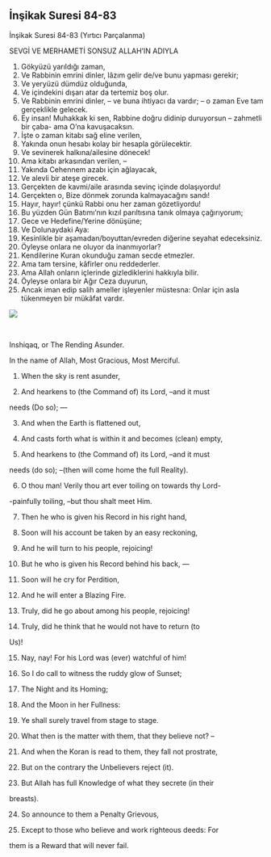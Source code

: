 
## İnşikak Suresi 84-83

İnşikak Suresi 84-83 (Yırtıcı Parçalanma)

SEVGİ VE MERHAMETİ SONSUZ ALLAH’IN ADIYLA

1. Gökyüzü yarıldığı zaman,
2. Ve Rabbinin emrini dinler, lâzım gelir de/ve bunu yapması gerekir;
3. Ve yeryüzü dümdüz olduğunda,
4. Ve içindekini dışarı atar da tertemiz boş olur.
5. Ve Rabbinin emrini dinler, – ve buna ihtiyacı da vardır; – o zaman Eve tam gerçeklikle gelecek.
6. Ey insan! Muhakkak ki sen, Rabbine doğru didinip duruyorsun – zahmetli bir çaba- ama O’na kavuşacaksın.
7. İşte o zaman kitabı sağ eline verilen,
8. Yakında onun hesabı kolay bir hesapla görülecektir.
9. Ve sevinerek halkına/ailesine dönecek!
10. Ama kitabı arkasından verilen, –
11. Yakında Cehennem azabı için ağlayacak,
12. Ve alevli bir ateşe girecek.
13. Gerçekten de kavmi/aile arasında sevinç içinde dolaşıyordu!
14. Gerçekten o, Bize dönmek zorunda kalmayacağını sandı!
15. Hayır, hayır! çünkü Rabbi onu her zaman gözetliyordu!
16. Bu yüzden Gün Batımı’nın kızıl parıltısına tanık olmaya çağırıyorum;
17. Gece ve Hedefine/Yerine dönüşüne;
18. Ve Dolunaydaki Aya:
19. Kesinlikle bir aşamadan/boyuttan/evreden diğerine seyahat edeceksiniz.
20. Öyleyse onlara ne oluyor da inanmıyorlar?
21. Kendilerine Kuran okunduğu zaman secde etmezler.
22. Ama tam tersine, kâfirler onu reddederler.
23. Ama Allah onların içlerinde gizlediklerini hakkıyla bilir.
24. Öyleyse onlara bir Ağır Ceza duyurun,
25. Ancak iman edip salih ameller işleyenler müstesna: Onlar için asla tükenmeyen bir mükâfat vardır.

![](https://blogger.googleusercontent.com/img/b/R29vZ2xl/AVvXsEhIKXw6QMJLY9e49OSy1jFqEtpd3irZovfWZFrg614wEPdWOYSEUwpKyhJuFVHHr-8Q7k2AlFrW1lgn1uWJsH4uPS_XYVIa-Lto56kYX3EYLhJGXTQ_o9Q8OnOQPmz7FO_F1DUi8w4v_wKp1B7ReUQI_uo3bwNO5EM766wSXbShl1cMSIaLIKzwCPqckuBo/s320/div6.png)

[  
](https://www.blogger.com/blog/post/edit/5724704568349331251/7908268867361302534#)

Inshiqaq, or The Rending Asunder. 

In the name of Allah, Most Gracious, Most Merciful.

1. When the sky is rent asunder,

2. And hearkens to (the Command of) its Lord, –and it must

needs (Do so); —

3. And when the Earth is flattened out,

4. And casts forth what is within it and becomes (clean) empty,

5. And hearkens to (the Command of) its Lord, –and it must

needs (do so); –(then will come home the full Reality).

6. O thou man! Verily thou art ever toiling on towards thy Lord-

-painfully toiling, –but thou shalt meet Him.

7. Then he who is given his Record in his right hand,

8. Soon will his account be taken by an easy reckoning,

9. And he will turn to his people, rejoicing!

10. But he who is given his Record behind his back, —

11. Soon will he cry for Perdition,

12. And he will enter a Blazing Fire.

13. Truly, did he go about among his people, rejoicing!

14. Truly, did he think that he would not have to return (to

Us)!

15. Nay, nay! For his Lord was (ever) watchful of him!

16. So I do call to witness the ruddy glow of Sunset;

17. The Night and its Homing;

18. And the Moon in her Fullness:

19. Ye shall surely travel from stage to stage.

20. What then is the matter with them, that they believe not? –

21. And when the Koran is read to them, they fall not prostrate,

22. But on the contrary the Unbelievers reject (it).

23. But Allah has full Knowledge of what they secrete (in their

breasts).

24. So announce to them a Penalty Grievous,

25. Except to those who believe and work righteous deeds: For

them is a Reward that will never fail.